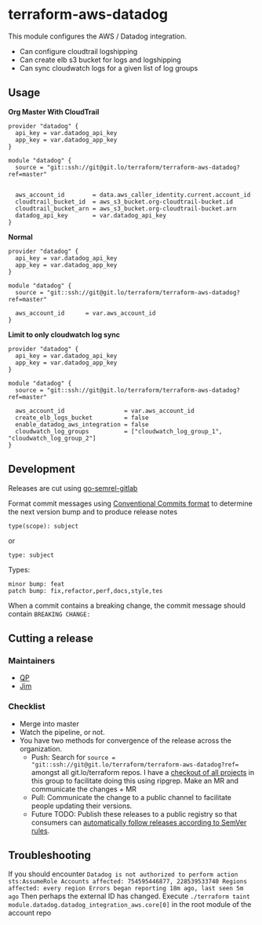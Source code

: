 # terraform-aws-datadog

This module configures the AWS / Datadog integration.

- Can configure cloudtrail logshipping
- Can create elb s3 bucket for logs and logshipping
- Can sync cloudwatch logs for a given list of log groups


## Usage

**Org Master With CloudTrail**

```
provider "datadog" {
  api_key = var.datadog_api_key
  app_key = var.datadog_app_key
}

module "datadog" {
  source = "git::ssh://git@git.lo/terraform/terraform-aws-datadog?ref=master"


  aws_account_id        = data.aws_caller_identity.current.account_id
  cloudtrail_bucket_id  = aws_s3_bucket.org-cloudtrail-bucket.id
  cloudtrail_bucket_arn = aws_s3_bucket.org-cloudtrail-bucket.arn
  datadog_api_key       = var.datadog_api_key
}
```

**Normal**

```
provider "datadog" {
  api_key = var.datadog_api_key
  app_key = var.datadog_app_key
}

module "datadog" {
  source = "git::ssh://git@git.lo/terraform/terraform-aws-datadog?ref=master"

  aws_account_id      = var.aws_account_id
}
```

**Limit to only cloudwatch log sync**

```
provider "datadog" {
  api_key = var.datadog_api_key
  app_key = var.datadog_app_key
}

module "datadog" {
  source = "git::ssh://git@git.lo/terraform/terraform-aws-datadog?ref=master"

  aws_account_id                 = var.aws_account_id
  create_elb_logs_bucket         = false
  enable_datadog_aws_integration = false
  cloudwatch_log_groups          = ["cloudwatch_log_group_1", "cloudwatch_log_group_2"]
}
```

## Development

Releases are cut using [go-semrel-gitlab](https://gitlab.com/juhani/go-semrel-gitlab)

Format commit messages using [Conventional Commits format](https://www.conventionalcommits.org/en/v1.0.0-beta.2/) to determine the next version bump and to produce release notes

```
type(scope): subject
```
or

```
type: subject
```

Types:
```
minor bump: feat
patch bump: fix,refactor,perf,docs,style,tes
```

When a commit contains a breaking change, the commit message should contain `BREAKING CHANGE:`

## Cutting a release

### Maintainers
- [QP](https://git.lo/qph)
- [Jim](https://git.lo/jimp)

### Checklist

- Merge into master 
- Watch the pipeline, or not.
- You have two methods for convergence of the release across the organization. 
  -  Push: Search for `source = "git::ssh://git@git.lo/terraform/terraform-aws-datadog?ref=` amongst all git.lo/terraform repos. I have a [checkout of all projects](https://git.lo/jimp/jimtools/blob/master/update_all.sh) in this group to facilitate doing this using ripgrep. Make an MR and communicate the changes + MR
  -  Pull: Communicate the change to a public channel to facilitate people updating their versions.
  -  Future TODO: Publish these releases to a public registry so that consumers can [automatically follow releases according to SemVer rules](https://www.terraform.io/docs/configuration/modules.html#module-versions). 
  
## Troubleshooting

If you should encounter `Datadog is not authorized to perform action sts:AssumeRole Accounts affected: 754595446877, 228539533740 Regions affected: every region Errors began reporting 18m ago, last seen 5m ago`
Then perhaps the external ID has changed. Execute `./terraform taint module.datadog.datadog_integration_aws.core[0]` in the root module of the account repo
  